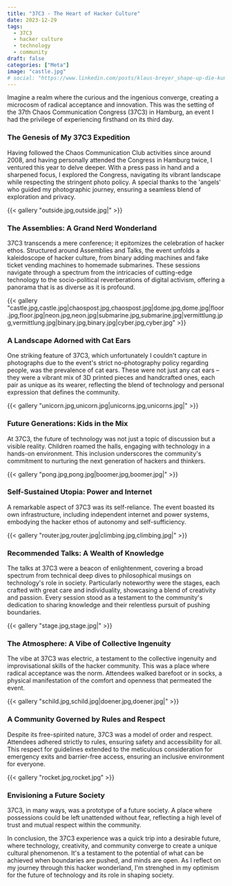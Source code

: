```yaml
---
title: "37C3 - The Heart of Hacker Culture"
date: 2023-12-29
tags:
  - 37C3
  - hacker culture
  - technology
  - community
draft: false
categories: ["Meta"]
image: "castle.jpg"
# social: "https://www.linkedin.com/posts/klaus-breyer_shape-up-die-kunst-st%C3%A4ndiger-risikominimierung-activity-7064498077511868416-_t9i"
---
```


Imagine a realm where the curious and the ingenious converge, creating a microcosm of radical acceptance and innovation. This was the setting of the 37th Chaos Communication Congress (37C3) in Hamburg, an event I had the privilege of experiencing firsthand on its third day.

### The Genesis of My 37C3 Expedition

Having followed the Chaos Communication Club activities since around 2008, and having personally attended the Congress in Hamburg twice, I ventured this year to delve deeper. With a press pass in hand and a sharpened focus, I explored the Congress, navigating its vibrant landscape while respecting the stringent photo policy. A special thanks to the 'angels' who guided my photographic journey, ensuring a seamless blend of exploration and privacy.

{{< gallery "outside.jpg,outside.jpg|" >}}

### The Assemblies: A Grand Nerd Wonderland

37C3 transcends a mere conference; it epitomizes the celebration of hacker ethos. Structured around Assemblies and Talks, the event unfolds a kaleidoscope of hacker culture, from binary adding machines and fake ticket vending machines to homemade submarines. These sessions navigate through a spectrum from the intricacies of cutting-edge technology to the socio-political reverberations of digital activism, offering a panorama that is as diverse as it is profound.

{{< gallery "castle.jpg,castle.jpg|chaospost.jpg,chaospost.jpg|dome.jpg,dome.jpg|floor.jpg,floor.jpg|neon.jpg,neon.jpg|submarine.jpg,submarine.jpg|vermittlung.jpg,vermittlung.jpg|binary.jpg,binary.jpg|cyber.jpg,cyber.jpg" >}}

### A Landscape Adorned with Cat Ears

One striking feature of 37C3, which unfortunately I couldn't capture in photographs due to the event's strict no-photography policy regarding people, was the prevalence of cat ears. These were not just any cat ears – they were a vibrant mix of 3D printed pieces and handcrafted ones, each pair as unique as its wearer, reflecting the blend of technology and personal expression that defines the community.

{{< gallery "unicorn.jpg,unicorn.jpg|unicorns.jpg,unicorns.jpg|" >}}

### Future Generations: Kids in the Mix

At 37C3, the future of technology was not just a topic of discussion but a visible reality. Children roamed the halls, engaging with technology in a hands-on environment. This inclusion underscores the community's commitment to nurturing the next generation of hackers and thinkers.

{{< gallery "pong.jpg,pong.jpg|boomer.jpg,boomer.jpg|" >}}

### Self-Sustained Utopia: Power and Internet

A remarkable aspect of 37C3 was its self-reliance. The event boasted its own infrastructure, including independent internet and power systems, embodying the hacker ethos of autonomy and self-sufficiency.

{{< gallery "router.jpg,router.jpg|climbing.jpg,climbing.jpg|" >}}

### Recommended Talks: A Wealth of Knowledge

The talks at 37C3 were a beacon of enlightenment, covering a broad spectrum from technical deep dives to philosophical musings on technology's role in society. Particularly noteworthy were the stages, each crafted with great care and individuality, showcasing a blend of creativity and passion. Every session stood as a testament to the community's dedication to sharing knowledge and their relentless pursuit of pushing boundaries.

{{< gallery "stage.jpg,stage.jpg|" >}}

### The Atmosphere: A Vibe of Collective Ingenuity

The vibe at 37C3 was electric, a testament to the collective ingenuity and improvisational skills of the hacker community. This was a place where radical acceptance was the norm. Attendees walked barefoot or in socks, a physical manifestation of the comfort and openness that permeated the event.

{{< gallery "schild.jpg,schild.jpg|doener.jpg,doener.jpg|" >}}

### A Community Governed by Rules and Respect

Despite its free-spirited nature, 37C3 was a model of order and respect. Attendees adhered strictly to rules, ensuring safety and accessibility for all. This respect for guidelines extended to the meticulous consideration for emergency exits and barrier-free access, ensuring an inclusive environment for everyone.

{{< gallery "rocket.jpg,rocket.jpg" >}}

### Envisioning a Future Society

37C3, in many ways, was a prototype of a future society. A place where possessions could be left unattended without fear, reflecting a high level of trust and mutual respect within the community.

In conclusion, the 37C3 experience was a quick trip into a desirable future, where technology, creativity, and community converge to create a unique cultural phenomenon. It's a testament to the potential of what can be achieved when boundaries are pushed, and minds are open. As I reflect on my journey through this hacker wonderland, I'm strenghed in my optimism for the future of technology and its role in shaping society.
